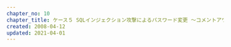 ```yaml
---
chapter_no: 10
chapter_title: ケース５ SQLインジェクション攻撃によるパスワード変更 〜コメントアウトで無効化〜
created: 2008-04-12
updated: 2021-04-01
---
```

